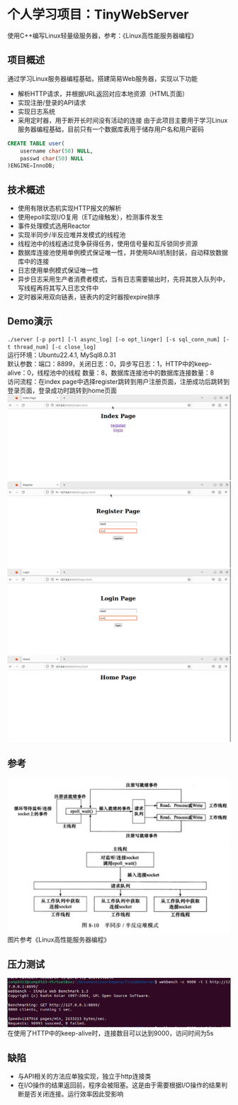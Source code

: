 # 个人学习项目：TinyWebServer
使用C++编写Linux轻量级服务器，参考：《Linux高性能服务器编程》

## 项目概述
通过学习Linux服务器编程基础，搭建简易Web服务器，实现以下功能
- 解析HTTP请求，并根据URL返回对应本地资源（HTML页面）
- 实现注册/登录的API请求  
- 实现日志系统 
- 采用定时器，用于断开长时间没有活动的连接 
由于此项目主要用于学习Linux服务器编程基础，目前只有一个数据库表用于储存用户名和用户密码  
```sql
CREATE TABLE user(
    username char(50) NULL,
    passwd char(50) NULL
)ENGINE=InnoDB;
```  
## 技术概述
- 使用有限状态机实现HTTP报文的解析
- 使用epoll实现I/O复用（ET边缘触发），检测事件发生
- 事件处理模式选用Reactor
- 实现半同步/半反应堆并发模式的线程池
- 线程池中的线程通过竞争获得任务，使用信号量和互斥锁同步资源
- 数据库连接池使用单例模式保证唯一性，并使用RAII机制封装，自动释放数据库中的连接
- 日志使用单例模式保证唯一性
- 异步日志采用生产者消费者模式，当有日志需要输出时，先将其放入队列中，
写线程再将其写入日志文件中
- 定时器采用双向链表，链表内的定时器按expire排序

## Demo演示
`./server [-p port] [-l async_log] [-o opt_linger] [-s sql_conn_num] [-t thread_num] [-c close_log]`  
运行环境：Ubuntu22.4.1, MySql8.0.31  
默认参数：端口：8899，关闭日志：0，异步写日志：1，HTTP中的keep-alive：0，线程池中的线程
数量：8，数据库连接池中的数据库连接数量：8  
访问流程：在index page中选择register跳转到用户注册页面，注册成功后跳转到登录页面，登录成功时跳转到home页面  
![index_page](images/index_page.png)
![register](images/register_page.png)
![login](images/login_page.png)
![home](images/home_page.png)  
## 参考
![reactor](images/reactor.png)
![半同步半反应堆](images/半同步半反应堆.png)图片参考《Linux高性能服务器编程》
## 压力测试
![webbench](images/webbench.png)  
在使用了HTTP中的keep-alive时，连接数目可以达到9000，访问时间为5s  
## 缺陷
- 与API相关的方法应单独实现，独立于http连接类
- 在I/O操作的结果返回前，程序会被阻塞。这是由于需要根据I/O操作的结果判断是否关闭连接。运行效率因此受影响